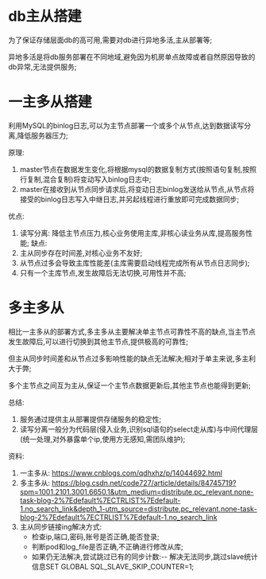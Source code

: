 # db主从搭建
为了保证存储层面db的高可用,需要对db进行异地多活,主从部署等;

异地多活是将db服务部署在不同地域,避免因为机房单点故障或者自然原因导致的db异常,无法提供服务;

# 一主多从搭建
利用MySQL的binlog日志,可以为主节点部署一个或多个从节点,达到数据读写分离,降低服务器压力;

原理:
1. master节点在数据发生变化,将根据mysql的数据复制方式(按照语句复制,按照行复制,混合复制)将变动写入binlog日志中;
2. master在接收到从节点同步请求后,将变动日志binlog发送给从节点,从节点将接受的binlog日志写入中继日志,并另起线程进行重放即可完成数据同步;

优点:
1. 读写分离: 降低主节点压力,核心业务使用主库,非核心读业务从库,提高服务性能;
缺点:
1. 主从同步存在时间差,对核心业务不友好;
2. 从节点过多会导致主库性能差(主库需要启动线程完成所有从节点日志同步);
3. 只有一个主库节点,发生故障后无法切换,可用性并不高;

# 多主多从

相比一主多从的部署方式,多主多从主要解决单主节点可靠性不高的缺点,当主节点发生故障后,可以进行切换到其他主节点,提供极高的可靠性;

但主从同步时间差和从节点过多影响性能的缺点无法解决;相对于单主来说,多主利大于弊;

多个主节点之间互为主从,保证一个主节点数据更新后,其他主节点也能得到更新;

总结:
1. 服务通过提供主从部署提供存储服务的稳定性;
2. 读写分离一般分为代码层(侵入业务,识别sql语句的select走从库)与中间代理层(统一处理,对外暴露单个ip,使用方无感知,需团队维护);

资料:
1. 一主多从: https://www.cnblogs.com/qdhxhz/p/14044692.html
2. 多主多从: https://blog.csdn.net/code727/article/details/84745719?spm=1001.2101.3001.6650.1&utm_medium=distribute.pc_relevant.none-task-blog-2%7Edefault%7ECTRLIST%7Edefault-1.no_search_link&depth_1-utm_source=distribute.pc_relevant.none-task-blog-2%7Edefault%7ECTRLIST%7Edefault-1.no_search_link
3. 主从同步链接ing解决方式:
    - 检查ip,端口,密码,账号是否正确,能否登录;
    - 判断pod和log_file是否正确,不正确进行修改从库;
    - 如果仍无法解决,尝试跳过已有的同步计数:-- 解决无法同步,跳过slave统计信息SET GLOBAL SQL_SLAVE_SKIP_COUNTER=1;
